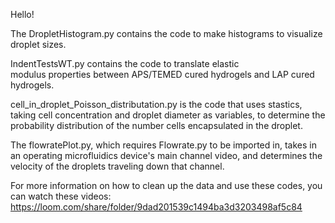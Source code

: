 Hello! 

The DropletHistogram.py contains the code to make histograms to visualize
droplet sizes. 

IndentTestsWT.py contains the code to translate elastic  
modulus properties between APS/TEMED cured hydrogels and LAP cured hydrogels. 

cell_in_droplet_Poisson_distributation.py is the code that uses stastics, taking 
cell concentration and droplet diameter as variables, to determine the 
probability distribution of the number cells encapsulated in the droplet. 

The flowratePlot.py, which requires Flowrate.py to be imported in, takes in 
an operating microfluidics device's main channel video, and determines the 
velocity of the droplets traveling down that channel. 

For more information on how to clean up the data and use these codes, you can 
watch these videos: https://loom.com/share/folder/9dad201539c1494ba3d3203498af5c84 
